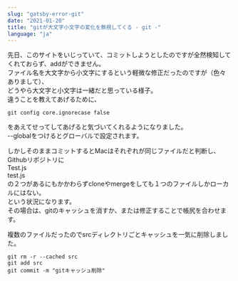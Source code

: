 ```yaml
---
slug: "gatsby-error-git"
date: "2021-01-20"
title: "gitが大文字小文字の変化を無視してくる - git -"
language: "ja"
---
```


先日、このサイトをいじっていて、コミットしようとしたのですが全然検知してくれておらず、addができません。   
ファイル名を大文字から小文字にするという軽微な修正だったのですが（色々ありまして）、  
どうやら大文字と小文字は一緒だと思っている様子。  
違うことを教えてあげるために、  

```
git config core.ignorecase false
```  

をあえてせってしてあげると気づいてくれるようになりました。  
--globalをつけるとグローバルで設定されます。  

しかしそのままコミットするとMacはそれぞれが同じファイルだと判断し、Githubリポジトリに  
Test.js  
test.js  
の２つがあるにもかかわらずcloneやmergeをしても１つのファイルしかローカルにはない。  
という状況になります。  
その場合は、gitのキャッシュを消すか、または修正することで帳尻を合わせます。  
  
複数のファイルだったのでsrcディレクトリごとキャッシュを一気に削除しました。  

```
git rm -r --cached src
git add src
git commit -m "gitキャッシュ削除"
```  
